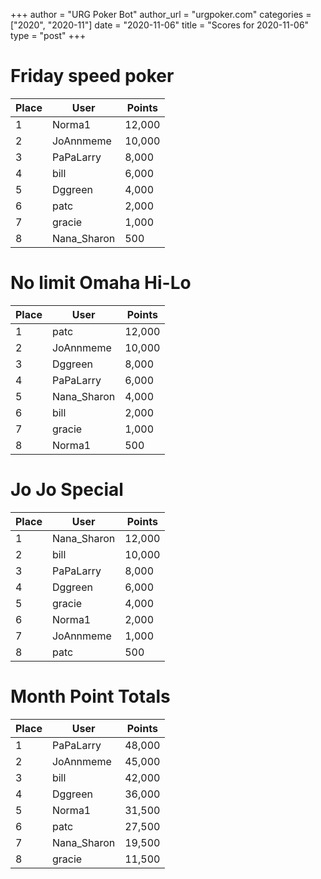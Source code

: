 +++
author = "URG Poker Bot"
author_url = "urgpoker.com"
categories = ["2020", "2020-11"]
date = "2020-11-06"
title = "Scores for 2020-11-06"
type = "post"
+++
# Friday speed poker

| Place | User | Points |
|-------|------|--------|
| 1 | Norma1 | 12,000 |
| 2 | JoAnnmeme | 10,000 |
| 3 | PaPaLarry | 8,000 |
| 4 | bill | 6,000 |
| 5 | Dggreen | 4,000 |
| 6 | patc | 2,000 |
| 7 | gracie | 1,000 |
| 8 | Nana_Sharon | 500 |

# No limit Omaha Hi-Lo

| Place | User | Points |
|-------|------|--------|
| 1 | patc | 12,000 |
| 2 | JoAnnmeme | 10,000 |
| 3 | Dggreen | 8,000 |
| 4 | PaPaLarry | 6,000 |
| 5 | Nana_Sharon | 4,000 |
| 6 | bill | 2,000 |
| 7 | gracie | 1,000 |
| 8 | Norma1 | 500 |

# Jo Jo Special

| Place | User | Points |
|-------|------|--------|
| 1 | Nana_Sharon | 12,000 |
| 2 | bill | 10,000 |
| 3 | PaPaLarry | 8,000 |
| 4 | Dggreen | 6,000 |
| 5 | gracie | 4,000 |
| 6 | Norma1 | 2,000 |
| 7 | JoAnnmeme | 1,000 |
| 8 | patc | 500 |

# Month Point Totals

| Place | User | Points |
|-------|------|--------|
| 1 | PaPaLarry | 48,000 |
| 2 | JoAnnmeme | 45,000 |
| 3 | bill | 42,000 |
| 4 | Dggreen | 36,000 |
| 5 | Norma1 | 31,500 |
| 6 | patc | 27,500 |
| 7 | Nana_Sharon | 19,500 |
| 8 | gracie | 11,500 |
